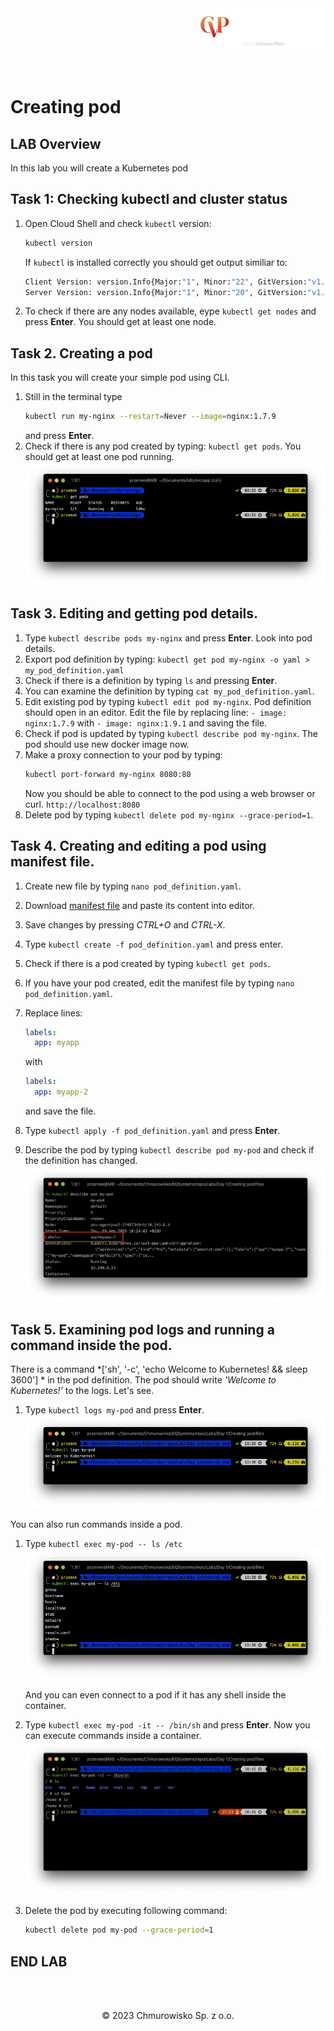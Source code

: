 <img src="../../../img/logo.png" alt="CVP logo" width="200" align="right">
<br><br>
<br><br>
<br><br>

# Creating pod

## LAB Overview
  In this lab you will create a Kubernetes pod

## Task 1: Checking kubectl and cluster status

1. Open Cloud Shell and check `kubectl` version:

    ```bash
    kubectl version
    ```

    If `kubectl` is installed correctly you should get output similiar to:

    ```bash
    Client Version: version.Info{Major:"1", Minor:"22", GitVersion:"v1.22.2", GitCommit:"8b5a19147530eaac9476b0ab82980b4088bbc1b2", GitTreeState:"clean", BuildDate:"2021-09-15T21:38:50Z", GoVersion:"go1.16.8", Compiler:"gc", Platform:"linux/amd64"}
    Server Version: version.Info{Major:"1", Minor:"20", GitVersion:"v1.20.9", GitCommit:"8dc42052754bfacb111a0426830122dd9cc9cfa0", GitTreeState:"clean", BuildDate:"2021-08-31T00:01:04Z", GoVersion:"go1.15.14", Compiler:"gc", Platform:"linux/amd64"}
    ```

1. To check if there are any nodes available, eype ``kubectl get nodes`` and press **Enter**.
You should get at least one node.

## Task 2. Creating a pod
  In this task you will create your simple pod using CLI.

1. Still in the terminal type
   ```bash
   kubectl run my-nginx --restart=Never --image=nginx:1.7.9
   ``` 
   and press **Enter**.
1. Check if there is any pod created by typing: `kubectl get pods`.
   You should get at least one pod running.
   ![img](./img/get_pods.png)

## Task 3. Editing and getting pod details.

1. Type `kubectl describe pods my-nginx` and press **Enter**. Look into pod details.
1. Export pod definition by typing: `kubectl get pod my-nginx -o yaml > my_pod_definition.yaml`
1. Check if there is a definition by typing `ls` and pressing **Enter**.
1. You can examine the definition by typing `cat my_pod_definition.yaml`.
1. Edit existing pod by typing `kubectl edit pod my-nginx`.
   Pod definition should open in an editor. Edit the file by replacing line:
   `- image: nginx:1.7.9` with `- image: nginx:1.9.1` and saving the file.
1. Check if pod is updated by typing `kubectl describe pod my-nginx`. The pod should use new docker image now.
1. Make a proxy connection to your pod by typing:
   ```bash
   kubectl port-forward my-nginx 8080:80
   ```
   Now you should be able to connect to the pod using a web browser or curl. `http://localhost:8080`
1. Delete pod by typing ``kubectl delete pod my-nginx --grace-period=1``.

## Task 4. Creating and editing a pod using manifest file.

1. Create new file by typing `nano pod_definition.yaml`.
1. Download [manifest file](./files/pod_definition.yaml) and paste its content into editor.
1. Save changes by pressing *CTRL+O* and *CTRL-X*.
1. Type `kubectl create -f pod_definition.yaml` and press enter.
1. Check if there is a pod created by typing `kubectl get pods`.
1. If you have your pod created, edit the manifest file by typing `nano pod_definition.yaml`.
1. Replace lines:

   ```yaml 
   labels:
     app: myapp
   ```
   with
   ```yaml
   labels:
     app: myapp-2
   ```
   and save the file.
1. Type `kubectl apply -f pod_definition.yaml` and press **Enter**.
1. Describe the pod by typing `kubectl describe pod my-pod` and check if the definition has changed.
   ![img](./img/pod_definition_changed.png)

## Task 5. Examining pod logs and running a command inside the pod.
   There is a command *['sh', '-c', 'echo Welcome to Kubernetes! && sleep 3600'] * in the pod definition. The pod should write *'Welcome to Kubernetes!'* to the logs. Let's see.

1. Type `kubectl logs my-pod` and press **Enter**.
   ![img](./img/logs.png)

You can also run commands inside a pod.

1. Type `kubectl exec my-pod -- ls /etc`
   ![img](./img/exec.png)

   And you can even connect to a pod if it has any shell inside the container.

1. Type `kubectl exec my-pod -it -- /bin/sh` and press **Enter**.
   Now you can execute commands inside a container.
   ![img](./img/connect.png)

1. Delete the pod by executing following command:
   ```bash
   kubectl delete pod my-pod --grace-period=1
   ```

## END LAB

<br><br>

<center><p>&copy; 2023 Chmurowisko Sp. z o.o.<p></center>
